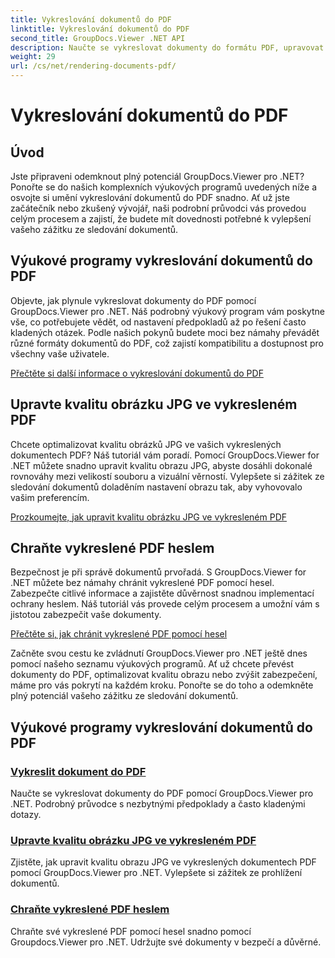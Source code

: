 ```yaml
---
title: Vykreslování dokumentů do PDF
linktitle: Vykreslování dokumentů do PDF
second_title: GroupDocs.Viewer .NET API
description: Naučte se vykreslovat dokumenty do formátu PDF, upravovat kvalitu obrázků JPG a chránit soubory PDF hesly pomocí výukových programů GroupDocs.Viewer for .NET.
weight: 29
url: /cs/net/rendering-documents-pdf/
---
```


# Vykreslování dokumentů do PDF


## Úvod

Jste připraveni odemknout plný potenciál GroupDocs.Viewer pro .NET? Ponořte se do našich komplexních výukových programů uvedených níže a osvojte si umění vykreslování dokumentů do PDF snadno. Ať už jste začátečník nebo zkušený vývojář, naši podrobní průvodci vás provedou celým procesem a zajistí, že budete mít dovednosti potřebné k vylepšení vašeho zážitku ze sledování dokumentů.

## Výukové programy vykreslování dokumentů do PDF

Objevte, jak plynule vykreslovat dokumenty do PDF pomocí GroupDocs.Viewer pro .NET. Náš podrobný výukový program vám poskytne vše, co potřebujete vědět, od nastavení předpokladů až po řešení často kladených otázek. Podle našich pokynů budete moci bez námahy převádět různé formáty dokumentů do PDF, což zajistí kompatibilitu a dostupnost pro všechny vaše uživatele.

[Přečtěte si další informace o vykreslování dokumentů do PDF](./render-to-pdf/)

## Upravte kvalitu obrázku JPG ve vykresleném PDF

Chcete optimalizovat kvalitu obrázků JPG ve vašich vykreslených dokumentech PDF? Náš tutoriál vám poradí. Pomocí GroupDocs.Viewer for .NET můžete snadno upravit kvalitu obrazu JPG, abyste dosáhli dokonalé rovnováhy mezi velikostí souboru a vizuální věrností. Vylepšete si zážitek ze sledování dokumentů doladěním nastavení obrazu tak, aby vyhovovalo vašim preferencím.

[Prozkoumejte, jak upravit kvalitu obrázku JPG ve vykresleném PDF](./adjust-jpg-quality-pdf/)

## Chraňte vykreslené PDF heslem

Bezpečnost je při správě dokumentů prvořadá. S GroupDocs.Viewer for .NET můžete bez námahy chránit vykreslené PDF pomocí hesel. Zabezpečte citlivé informace a zajistěte důvěrnost snadnou implementací ochrany heslem. Náš tutoriál vás provede celým procesem a umožní vám s jistotou zabezpečit vaše dokumenty.

[Přečtěte si, jak chránit vykreslené PDF pomocí hesel](./protect-pdf/)

Začněte svou cestu ke zvládnutí GroupDocs.Viewer pro .NET ještě dnes pomocí našeho seznamu výukových programů. Ať už chcete převést dokumenty do PDF, optimalizovat kvalitu obrazu nebo zvýšit zabezpečení, máme pro vás pokrytí na každém kroku. Ponořte se do toho a odemkněte plný potenciál vašeho zážitku ze sledování dokumentů.
## Výukové programy vykreslování dokumentů do PDF
### [Vykreslit dokument do PDF](./render-to-pdf/)
Naučte se vykreslovat dokumenty do PDF pomocí GroupDocs.Viewer pro .NET. Podrobný průvodce s nezbytnými předpoklady a často kladenými dotazy.
### [Upravte kvalitu obrázku JPG ve vykresleném PDF](./adjust-jpg-quality-pdf/)
Zjistěte, jak upravit kvalitu obrazu JPG ve vykreslených dokumentech PDF pomocí GroupDocs.Viewer pro .NET. Vylepšete si zážitek ze prohlížení dokumentů.
### [Chraňte vykreslené PDF heslem](./protect-pdf/)
Chraňte své vykreslené PDF pomocí hesel snadno pomocí Groupdocs.Viewer pro .NET. Udržujte své dokumenty v bezpečí a důvěrné.